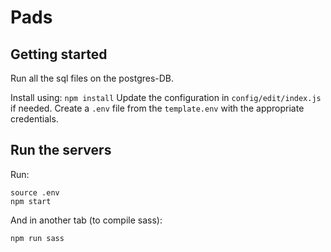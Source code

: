 # Pads

## Getting started

Run all the sql files on the postgres-DB.

Install using: `npm install`
Update the configuration in `config/edit/index.js` if needed.
Create a `.env` file from the `template.env` with the appropriate credentials.

## Run the servers

Run:
```
source .env
npm start
```

And in another tab (to compile sass):
```
npm run sass
```
